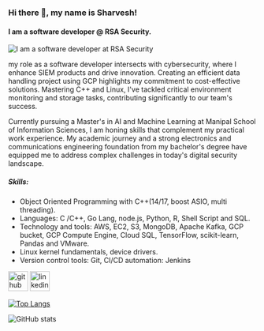 ### Hi there 👋, my name is Sharvesh!
#### I am a software developer @ RSA Security.
![I am a software developer at RSA Security](https://media.licdn.com/dms/image/D5616AQGgHsA34y74QA/profile-displaybackgroundimage-shrink_350_1400/0/1721033759636?e=1727308800&v=beta&t=NYnQrQrDeV2wsFD4Viw5YzMHygsLdwbbzv8xP45ZjXM)

my role as a software developer intersects with cybersecurity, where I enhance SIEM products and drive innovation. Creating an efficient data handling project using GCP highlights my commitment to cost-effective solutions. Mastering C++ and Linux, I've tackled critical environment monitoring and storage tasks, contributing significantly to our team's success.

Currently pursuing a Master's in AI and Machine Learning at Manipal School of Information Sciences, I am honing skills that complement my practical work experience. My academic journey and a strong electronics and communications engineering foundation from my bachelor's degree have equipped me to address complex challenges in today's digital security landscape.

##### Skills:  
- Object Oriented Programming with C++(14/17, boost ASIO, multi threading).
- Languages: C /C++, Go Lang, node.js, Python, R, Shell Script and SQL.
- Technology and tools: AWS, EC2, S3, MongoDB, Apache Kafka, GCP bucket, GCP Compute Engine, Cloud SQL, TensorFlow, scikit-learn, Pandas and VMware.
- Linux kernel fundamentals, device drivers.
- Version control tools: Git, CI/CD automation: Jenkins


[<img src='https://cdn.jsdelivr.net/npm/simple-icons@3.0.1/icons/github.svg' alt='github' height='40'>](https://github.com/sharvesh54)  [<img src='https://cdn.jsdelivr.net/npm/simple-icons@3.0.1/icons/linkedin.svg' alt='linkedin' height='40'>](https://www.linkedin.com/in/www.linkedin.com/in/sharveshwar-kumar/)  

[![Top Langs](https://github-readme-stats.vercel.app/api/top-langs/?username=sharvesh54)](https://github.com/anuraghazra/github-readme-stats)

![GitHub stats](https://github-readme-stats.vercel.app/api?username=sharvesh54&show_icons=true)  









